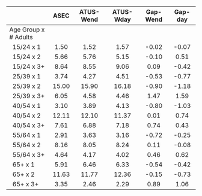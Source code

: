 
|                      |         ASEC |    ATUS-Wend |    ATUS-Wday |     Gap-Wend |      Gap-day |
| -------------------- | :----------: | :----------: | :----------: | :----------: | :----------: |
| Age Group x # Adults |              |              |              |              |              |
| &nbsp;&nbsp;15/24 x 1 |         1.50 |         1.52 |         1.57 |        -0.02 |        -0.07 |
| &nbsp;&nbsp;15/24 x 2 |         5.66 |         5.76 |         5.15 |        -0.10 |         0.51 |
| &nbsp;&nbsp;15/24 x 3+ |         8.64 |         8.55 |         9.06 |         0.09 |        -0.42 |
| &nbsp;&nbsp;25/39 x 1 |         3.74 |         4.27 |         4.51 |        -0.53 |        -0.77 |
| &nbsp;&nbsp;25/39 x 2 |        15.00 |        15.90 |        16.18 |        -0.90 |        -1.18 |
| &nbsp;&nbsp;25/39 x 3+ |         6.05 |         4.58 |         4.46 |         1.47 |         1.59 |
| &nbsp;&nbsp;40/54 x 1 |         3.10 |         3.89 |         4.13 |        -0.80 |        -1.03 |
| &nbsp;&nbsp;40/54 x 2 |        12.11 |        12.10 |        11.37 |         0.01 |         0.74 |
| &nbsp;&nbsp;40/54 x 3+ |         7.61 |         6.88 |         7.18 |         0.74 |         0.43 |
| &nbsp;&nbsp;55/64 x 1 |         2.91 |         3.63 |         3.16 |        -0.72 |        -0.25 |
| &nbsp;&nbsp;55/64 x 2 |         8.16 |         8.05 |         8.24 |         0.11 |        -0.08 |
| &nbsp;&nbsp;55/64 x 3+ |         4.64 |         4.17 |         4.02 |         0.46 |         0.62 |
| &nbsp;&nbsp;65+ x 1  |         5.91 |         6.46 |         6.33 |        -0.54 |        -0.42 |
| &nbsp;&nbsp;65+ x 2  |        11.63 |        11.77 |        12.36 |        -0.15 |        -0.73 |
| &nbsp;&nbsp;65+ x 3+ |         3.35 |         2.46 |         2.29 |         0.89 |         1.06 |

